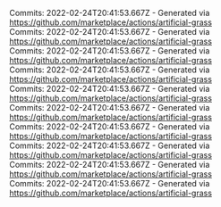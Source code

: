 Commits: 2022-02-24T20:41:53.667Z - Generated via https://github.com/marketplace/actions/artificial-grass
<br>
Commits: 2022-02-24T20:41:53.667Z - Generated via https://github.com/marketplace/actions/artificial-grass
<br>
Commits: 2022-02-24T20:41:53.667Z - Generated via https://github.com/marketplace/actions/artificial-grass
<br>
Commits: 2022-02-24T20:41:53.667Z - Generated via https://github.com/marketplace/actions/artificial-grass
<br>
Commits: 2022-02-24T20:41:53.667Z - Generated via https://github.com/marketplace/actions/artificial-grass
<br>
Commits: 2022-02-24T20:41:53.667Z - Generated via https://github.com/marketplace/actions/artificial-grass
<br>
Commits: 2022-02-24T20:41:53.667Z - Generated via https://github.com/marketplace/actions/artificial-grass
<br>
Commits: 2022-02-24T20:41:53.667Z - Generated via https://github.com/marketplace/actions/artificial-grass
<br>
Commits: 2022-02-24T20:41:53.667Z - Generated via https://github.com/marketplace/actions/artificial-grass
<br>
Commits: 2022-02-24T20:41:53.667Z - Generated via https://github.com/marketplace/actions/artificial-grass
<br>
